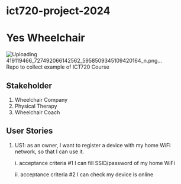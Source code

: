 # ict720-project-2024
# Yes Wheelchair 

![Uploading 419119466_727492066142562_5958509345109420164_n.png…]()
Repo to collect example of ICT720 Course

## Stakeholder
1. Wheelchair Company
2. Physical Therapy
3. Wheelchair Coach

## User Stories

1. US1: as an owner, I want to register a device with my home WiFi network, so that I can use it.

   
     i. acceptance criteria #1 I can fill SSID/password of my home WiFi


     ii. acceptance criteria #2 I can check my device is online
